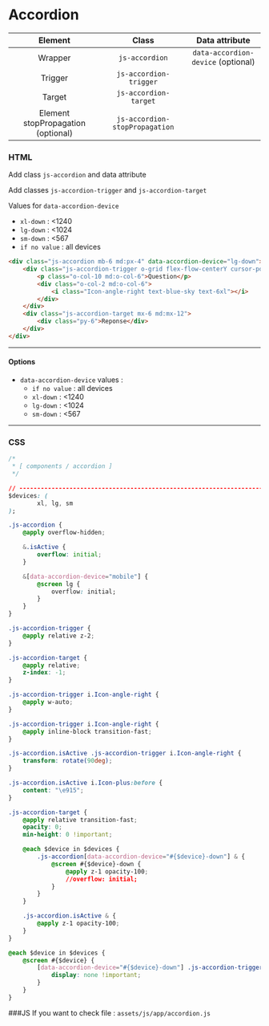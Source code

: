 # Accordion

| Element | Class | Data attribute
| :--------: | :-----: |:-----: |
| Wrapper  | `js-accordion` | `data-accordion-device` (optional)
| Trigger  | `js-accordion-trigger` |
| Target  | `js-accordion-target` |
| Element stopPropagation (optional)  | `js-accordion-stopPropagation` |

### HTML
Add class `js-accordion` and data attribute

Add classes `js-accordion-trigger` and `js-accordion-target`

Values for `data-accordion-device`
- `xl-down` : <1240
- `lg-down` : <1024
- `sm-down` : <567
- `if no value` : all devices

``` html
<div class="js-accordion mb-6 md:px-4" data-accordion-device="lg-down">
    <div class="js-accordion-trigger o-grid flex-flow-centerY cursor-pointer">
        <p class="o-col-10 md:o-col-6">Question</p>
        <div class="o-col-2 md:o-col-6">
            <i class="Icon-angle-right text-blue-sky text-6xl"></i>
        </div>
    </div>
    <div class="js-accordion-target mx-6 md:mx-12">
        <div class="py-6">Reponse</div>
    </div>
</div>
```

---
#### Options
- `data-accordion-device` values :
    - `if no value` : all devices
    - `xl-down` : <1240
    - `lg-down` : <1024
    - `sm-down` : <567
---

### CSS
``` css
/*
 * [ components / accordion ]
 */

// -----------------------------------------------------------------------------
$devices: (
        xl, lg, sm
);

.js-accordion {
    @apply overflow-hidden;

    &.isActive {
        overflow: initial;
    }

    &[data-accordion-device="mobile"] {
        @screen lg {
            overflow: initial;
        }
    }
}

.js-accordion-trigger {
    @apply relative z-2;
}

.js-accordion-target {
    @apply relative;
    z-index: -1;
}

.js-accordion-trigger i.Icon-angle-right {
    @apply w-auto;
}

.js-accordion-trigger i.Icon-angle-right {
    @apply inline-block transition-fast;
}

.js-accordion.isActive .js-accordion-trigger i.Icon-angle-right {
    transform: rotate(90deg);
}

.js-accordion.isActive i.Icon-plus:before {
    content: "\e915";
}

.js-accordion-target {
    @apply relative transition-fast;
    opacity: 0;
    min-height: 0 !important;

    @each $device in $devices {
        .js-accordion[data-accordion-device="#{$device}-down"] & {
            @screen #{$device}-down {
                @apply z-1 opacity-100;
                //overflow: initial;
            }
        }
    }

    .js-accordion.isActive & {
        @apply z-1 opacity-100;
    }
}

@each $device in $devices {
    @screen #{$device} {
        [data-accordion-device="#{$device}-down"] .js-accordion-trigger i {
            display: none !important;
        }
    }
}
```


###JS
If you want to check file : `assets/js/app/accordion.js`
